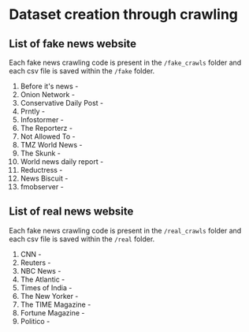 # Dataset creation through crawling

## List of fake news website
Each fake news crawling code is present in the `/fake_crawls` folder and each csv file is saved
within the `/fake` folder. 

1. Before it's news - 
2. Onion Network - 
3. Conservative Daily Post - 
4. Prntly - 
5. Infostormer - 
6. The Reporterz - 
7. Not Allowed To - 
8. TMZ World News - 
9. The Skunk - 
10. World news daily report - 
11. Reductress - 
12. News Biscuit - 
13. fmobserver - 

## List of real news website
Each fake news crawling code is present in the `/real_crawls` folder and each csv file is saved
within the `/real` folder.

1. CNN - 
2. Reuters - 
3. NBC News - 
4. The Atlantic - 
5. Times of India - 
6. The New Yorker - 
7. The TIME Magazine - 
8. Fortune Magazine - 
9. Politico - 